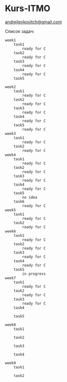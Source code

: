 # Kurs-ITMO
andrejlevkovitch@gmail.com

Список задач:
    
    week1
        task1
            ready for C
        task2
            ready for C
        task3
            ready for C
        task4
            ready for C
        task5
            
    week2
        task1
            ready for C
        task2
            ready for C
        task3
            ready for C
        task4
            ready for C
        task5
            ready for C
    week3
        task1
            ready for C
        task2
            ready for C
    week4
        task1
            ready for C
        task2
            ready for C
        task3
            ready for C
        task4
            ready for C
        task5
            no idea
        task6
            ready for C
    week5
        task1
            ready for C
        task2
            ready for C
    week6
        task1
            ready for C
        task2
            ready for C
        task3
            ready for C
        task4
            ready for C
        task5
            in progress
    week7
        task1
            ready for C
        task2
            ready for C
        task3
            ready for C
        task4
            
        task5
            
    week8
        task1
            
        task2
            
        task3
            
        task4
            
    week9
        task1
            
        task2
            
